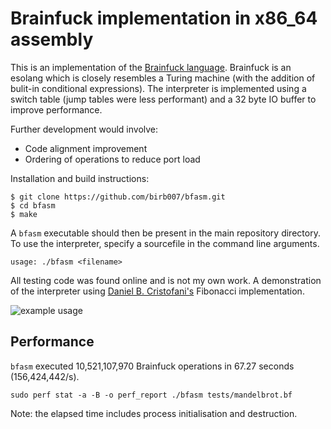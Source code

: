 # Brainfuck implementation in x86_64 assembly

This is an implementation of the [Brainfuck language](https://github.com/brain-lang/brainfuck/blob/master/brainfuck.md). Brainfuck is an esolang which is closely resembles a Turing machine (with the addition of bulit-in conditional expressions). The interpreter is implemented using a switch table (jump tables were less performant) and a 32 byte IO buffer to improve performance.

Further development would involve:
- Code alignment improvement
- Ordering of operations to reduce port load

Installation and build instructions:
```
$ git clone https://github.com/birb007/bfasm.git
$ cd bfasm
$ make
```

A `bfasm` executable should then be present in the main repository directory. To use the interpreter, specify a sourcefile in the command line arguments.
```
usage: ./bfasm <filename>
```

All testing code was found online and is not my own work. A demonstration of the interpreter using [Daniel B. Cristofani's](http://www.hevanet.com/cristofd/brainfuck/) Fibonacci implementation.

![example usage](https://raw.githubusercontent.com/birb007/bfasm/master/demo/demo.png)

## Performance

`bfasm` executed 10,521,107,970 Brainfuck operations in 67.27 seconds (156,424,442/s).

`sudo perf stat -a -B -o perf_report ./bfasm tests/mandelbrot.bf`

Note: the elapsed time includes process initialisation and destruction.
